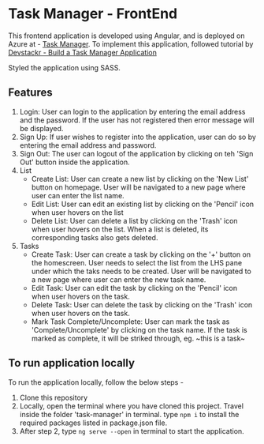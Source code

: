 # Task Manager - FrontEnd

This frontend application is developed using Angular, and is deployed on Azure at - [Task Manager](https://task-manager.azurewebsites.net/). To implement this application, followed tutorial by [Devstackr - Build a Task Manager Application](https://youtu.be/V-CeWkz1MNQ)

Styled the application using SASS.

## Features

1. Login: User can login to the application by entering the email address and the password. If the user has not registered then error message will be displayed.
2. Sign Up: If user wishes to register into the application, user can do so by entering the email address and password.
3. Sign Out: The user can logout of the application by clicking on teh 'Sign Out' button inside the application.
4. List
   - Create List: User can create a new list by clicking on the 'New List' button on homepage. User will be navigated to a new page where user can enter the list name.
   - Edit List: User can edit an existing list by clicking on the 'Pencil' icon when user hovers on the list
   - Delete List: User can delete a list by clicking on the 'Trash' icon when user hovers on the list. When a list is deleted, its corresponding tasks also gets deleted.
5. Tasks
    - Create Task: User can create a task by clicking on the '+' button on the homescreen. User needs to select the list from the LHS pane under which the taks needs to be created. User will be navigated to a new page where user can enter the new task name.
    - Edit Task: User can edit the task by clicking on the 'Pencil' icon when user hovers on the task.
    - Delete Task: User can delete the task by clicking on the 'Trash' icon when user hovers on the task.
    - Mark Task Complete/Uncomplete: User can mark the task as 'Complete/Uncomplete' by clicking on the task name. If the task is marked as complete, it will be striked through, eg. ~this is a task~


## To run application locally

To run the application locally, follow the below steps - 
1. Clone this repository
2. Locally, open the terminal where you have cloned this project. Travel inside the folder 'task-manager' in terminal. type ```npm i``` to install the required packages listed in package.json file.
3. After step 2, type ```ng serve --open``` in terminal to start the application.

